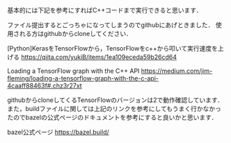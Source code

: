基本的には下記を参考にすればC++コードまで実行できると思います．

ファイル提出するとごっちゃになってしまうのでgithubにあげときました．
使用される方はgithubからcloneしてください．

[Python]KerasをTensorFlowから，TensorFlowをc++から叩いて実行速度を上げる
https://qiita.com/yukiB/items/1ea109eceda59b26cd64

Loading a TensorFlow graph with the C++ API
https://medium.com/jim-fleming/loading-a-tensorflow-graph-with-the-c-api-4caaff88463f#.chz3r27xt

githubからcloneしてくるTensorFlowのバージョンは2で動作確認しています．
また，buildファイルに関しては上記のリンクを参考にしてもうまく行かなかったのでbazelの公式ページのドキュメントを参考にすると良いかと思います．

bazel公式ページ
https://bazel.build/
